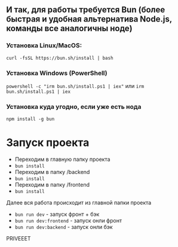 ## И так, для работы требуется Bun (более быстрая и удобная альтернатива Node.js, команды все аналогичны ноде)

### Установка Linux/MacOS:
`curl -fsSL https://bun.sh/install | bash`

### Установка Windows (PowerShell)
`powershell -c "irm bun.sh/install.ps1 | iex"`
или
`irm bun.sh/install.ps1 | iex`

### Установка куда угодно, если уже есть нода
`npm install -g bun`

# Запуск проекта
- Переходим в главную папку проекта
- ```bun install```
- Переходим в папку /backend
- ```bun install```
- Переходим в папку /frontend
- ```bun install```

Далее вся работа происходит из главной папки проекта
- ```bun run dev``` - запуск фронт + бэк
- ```bun run dev:frontend``` - запуск онли фронт
- ```bun run dev:backend``` - запуск онли бэк


PRIVEEET